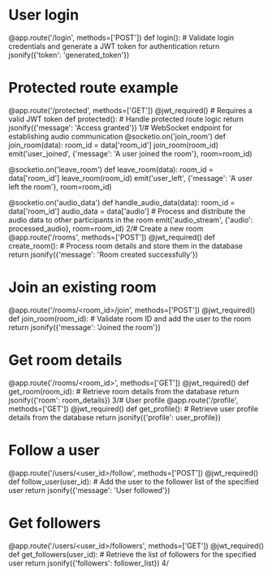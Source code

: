 # User login
@app.route('/login', methods=['POST'])
def login():
    # Validate login credentials and generate a JWT token for authentication
    return jsonify({'token': 'generated_token'})

# Protected route example
@app.route('/protected', methods=['GET'])
@jwt_required()  # Requires a valid JWT token
def protected():
    # Handle protected route logic
    return jsonify({'message': 'Access granted'})
1/# WebSocket endpoint for establishing audio communication
@socketio.on('join_room')
def join_room(data):
    room_id = data['room_id']
    join_room(room_id)
    emit('user_joined', {'message': 'A user joined the room'}, room=room_id)

@socketio.on('leave_room')
def leave_room(data):
    room_id = data['room_id']
    leave_room(room_id)
    emit('user_left', {'message': 'A user left the room'}, room=room_id)

@socketio.on('audio_data')
def handle_audio_data(data):
    room_id = data['room_id']
    audio_data = data['audio']
    # Process and distribute the audio data to other participants in the room
    emit('audio_stream', {'audio': processed_audio}, room=room_id)
2/# Create a new room
@app.route('/rooms', methods=['POST'])
@jwt_required()
def create_room():
    # Process room details and store them in the database
    return jsonify({'message': 'Room created successfully'})

# Join an existing room
@app.route('/rooms/<room_id>/join', methods=['POST'])
@jwt_required()
def join_room(room_id):
    # Validate room ID and add the user to the room
    return jsonify({'message': 'Joined the room'})

# Get room details
@app.route('/rooms/<room_id>', methods=['GET'])
@jwt_required()
def get_room(room_id):
    # Retrieve room details from the database
    return jsonify({'room': room_details})
3/# User profile
@app.route('/profile', methods=['GET'])
@jwt_required()
def get_profile():
    # Retrieve user profile details from the database
    return jsonify({'profile': user_profile})

# Follow a user
@app.route('/users/<user_id>/follow', methods=['POST'])
@jwt_required()
def follow_user(user_id):
    # Add the user to the follower list of the specified user
    return jsonify({'message': 'User followed'})

# Get followers
@app.route('/users/<user_id>/followers', methods=['GET'])
@jwt_required()
def get_followers(user_id):
    # Retrieve the list of followers for the specified user
    return jsonify({'followers': follower_list})
4/
